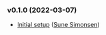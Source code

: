 ### v0.1.0 (2022-03-07)

- [Initial setup](https://github.com/sunesimonsen/reactive-variable/commit/d602fbedc5501686c235d29793df778a6efe8822) ([Sune Simonsen](mailto:sune@we-knowhow.dk))
